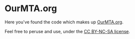 # OurMTA.org

Here you've found the code which makes up [OurMTA.org](http://ourmta.org).

Feel free to peruse and use, under the [CC BY-NC-SA license](http://creativecommons.org/licenses/by-nc-sa/2.0/deed.en).
